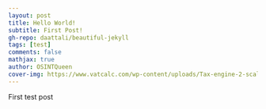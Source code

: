 ```yaml
---
layout: post
title: Hello World!
subtitle: First Post!
gh-repo: daattali/beautiful-jekyll
tags: [test]
comments: false
mathjax: true
author: OSINTQueen
cover-img: https://www.vatcalc.com/wp-content/uploads/Tax-engine-2-scaled-1920x960.jpg
---
```


First test post
